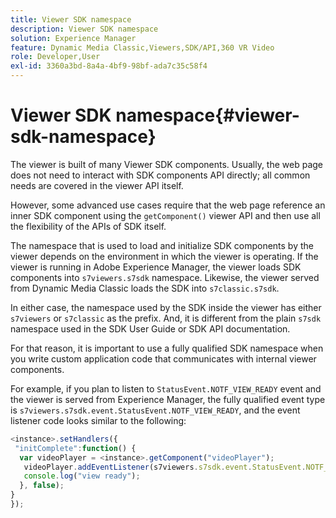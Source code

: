 ```yaml
---
title: Viewer SDK namespace
description: Viewer SDK namespace
solution: Experience Manager
feature: Dynamic Media Classic,Viewers,SDK/API,360 VR Video
role: Developer,User
exl-id: 3360a3bd-8a4a-4bf9-98bf-ada7c35c58f4
---
```

# Viewer SDK namespace{#viewer-sdk-namespace}

The viewer is built of many Viewer SDK components. Usually, the web page does not need to interact with SDK components API directly; all common needs are covered in the viewer API itself.

However, some advanced use cases require that the web page reference an inner SDK component using the `getComponent()` viewer API and then use all the flexibility of the APIs of SDK itself.

The namespace that is used to load and initialize SDK components by the viewer depends on the environment in which the viewer is operating. If the viewer is running in Adobe Experience Manager, the viewer loads SDK components into `s7viewers.s7sdk` namespace. Likewise, the viewer served from Dynamic Media Classic loads the SDK into `s7classic.s7sdk`.

In either case, the namespace used by the SDK inside the viewer has either `s7viewers` or `s7classic` as the prefix. And, it is different from the plain `s7sdk` namespace used in the SDK User Guide or SDK API documentation.

For that reason, it is important to use a fully qualified SDK namespace when you write custom application code that communicates with internal viewer components.

For example, if you plan to listen to `StatusEvent.NOTF_VIEW_READY` event and the viewer is served from Experience Manager, the fully qualified event type is `s7viewers.s7sdk.event.StatusEvent.NOTF_VIEW_READY`, and the event listener code looks similar to the following:

```javascript {.line-numbers}
<instance>.setHandlers({ 
 "initComplete":function() { 
  var videoPlayer = <instance>.getComponent("videoPlayer"); 
   videoPlayer.addEventListener(s7viewers.s7sdk.event.StatusEvent.NOTF_VIEW_READY, function(e) { 
   console.log("view ready"); 
  }, false); 
} 
});
```
